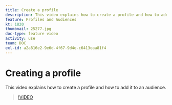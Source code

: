```yaml
---
title: Create a profile
description: This video explains how to create a profile and how to add it to an audience in Adobe Campaign Standard (ACS)
feature: Profiles and Audiences
kt: 1820
thumbnail: 25277.jpg
doc-type: feature video
activity: use
team: DOC
exl-id: a2a816e2-9e6d-4f67-9d4e-c6413eaa81f4
---
```

# Creating a profile 

This video explains how to create a profile and how to add it to an audience.

>[!VIDEO](https://video.tv.adobe.com/v/25277/?quality=12)
